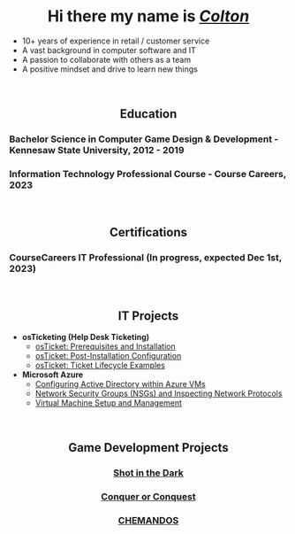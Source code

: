 <h1 align="center">Hi there my name is <i><a href= "https://www.linkedin.com/in/coltontrau/">Colton</a></i></h1>
<ul>
  <li>10+ years of experience in retail / customer service</li>
    <li>A vast background in computer software and IT</li>
  <li>A passion to collaborate with others as a team</li>
  <li>A positive mindset and drive to learn new things</li>
</ul>
<br>

<!-- Education -->

<h2 align = "center">Education</h2>
<h3>Bachelor Science in Computer Game Design & Development - Kennesaw State University, 2012 - 2019</h3>
<h3>Information Technology Professional Course - Course Careers, 2023</h3>

<br>

<!-- Certifications -->

<h2 align = "center">Certifications</h2>
<h3>CourseCareers IT Professional (In progress, expected Dec 1st, 2023)</h3>

<br>

<!-- IT Projects -->

<h2 align = "center">IT Projects</h2>

- <b>osTicketing (Help Desk Ticketing)</b>
  - [osTicket: Prerequisites and Installation](https://github.com/ColtonTrauCC/osticket-prereqs)
  - [osTicket: Post-Installation Configuration]()
  - [osTicket: Ticket Lifecycle Examples]()
- <b>Microsoft Azure</b>
  - [Configuring Active Directory within Azure VMs]()
  - [Network Security Groups (NSGs) and Inspecting Network Protocols]()
  - [Virtual Machine Setup and Management]()

<br>

<!-- Game Dev Projects -->
 
<h2 align = "center">Game Development Projects</h2>
<h3 align = "center"><a href ="https://www.youtube.com/watch?v=YZ3JvLRN-3U&ab_channel=bee">Shot in the Dark</a></h3>
<h3 align = "center"><a href ="https://sites.google.com/view/ksucgdd-4814-coc/home">Conquer or Conquest</a></h3>
<h3 align = "center"><a href ="https://chematomicgame.wordpress.com/">CHEMANDOS</a></h3>


